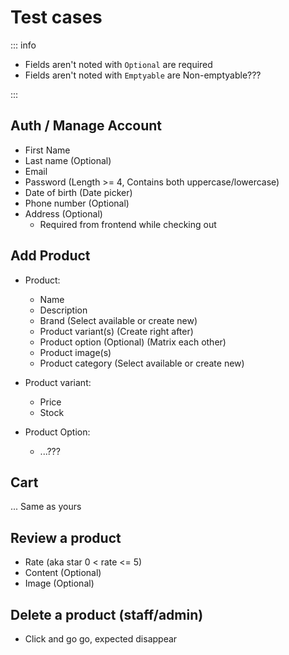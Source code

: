 # Test cases

::: info

- Fields aren't noted with `Optional` are required
- Fields aren't noted with `Emptyable` are Non-emptyable???

:::

## Auth / Manage Account

- First Name
- Last name (Optional)
- Email
- Password (Length >= 4, Contains both uppercase/lowercase)
- Date of birth (Date picker)
- Phone number (Optional)
- Address (Optional)
  - Required from frontend while checking out

## Add Product

- Product:
  - Name
  - Description
  - Brand (Select available or create new)
  - Product variant(s) (Create right after)
  - Product option (Optional) (Matrix each other)
  - Product image(s)
  - Product category (Select available or create new)

- Product variant:
  - Price
  - Stock

- Product Option:
  - ...???

## Cart

... Same as yours

## Review a product

- Rate (aka star 0 < rate <= 5)
- Content (Optional)
- Image (Optional)

## Delete a product (staff/admin)

- Click and go go, expected disappear
